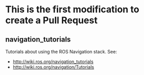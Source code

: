 # This is the first modification to create a Pull Request
## navigation_tutorials

Tutorials about using the ROS Navigation stack.
See:

- http://wiki.ros.org/navigation_tutorials
- http://wiki.ros.org/navigation/Tutorials

